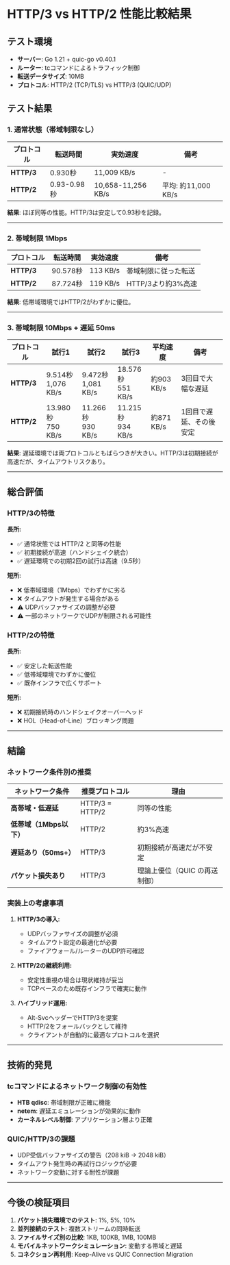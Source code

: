 # HTTP/3 vs HTTP/2 性能比較結果

## テスト環境

- **サーバー**: Go 1.21 + quic-go v0.40.1
- **ルーター**: tcコマンドによるトラフィック制御
- **転送データサイズ**: 10MB
- **プロトコル**: HTTP/2 (TCP/TLS) vs HTTP/3 (QUIC/UDP)

## テスト結果

### 1. 通常状態（帯域制限なし）

| プロトコル | 転送時間 | 実効速度 | 備考 |
|-----------|---------|---------|------|
| **HTTP/3** | 0.930秒 | 11,009 KB/s | - |
| **HTTP/2** | 0.93-0.98秒 | 10,658-11,256 KB/s | 平均: 約11,000 KB/s |

**結果**: ほぼ同等の性能。HTTP/3は安定して0.93秒を記録。

---

### 2. 帯域制限 1Mbps

| プロトコル | 転送時間 | 実効速度 | 備考 |
|-----------|---------|---------|------|
| **HTTP/3** | 90.578秒 | 113 KB/s | 帯域制限に従った転送 |
| **HTTP/2** | 87.724秒 | 119 KB/s | HTTP/3より約3%高速 |

**結果**: 低帯域環境ではHTTP/2がわずかに優位。

---

### 3. 帯域制限 10Mbps + 遅延 50ms

| プロトコル | 試行1 | 試行2 | 試行3 | 平均速度 | 備考 |
|-----------|------|------|------|---------|------|
| **HTTP/3** | 9.514秒<br>1,076 KB/s | 9.472秒<br>1,081 KB/s | 18.576秒<br>551 KB/s | 約903 KB/s | 3回目で大幅な遅延 |
| **HTTP/2** | 13.980秒<br>750 KB/s | 11.266秒<br>930 KB/s | 11.215秒<br>934 KB/s | 約871 KB/s | 1回目で遅延、その後安定 |

**結果**: 遅延環境では両プロトコルともばらつきが大きい。HTTP/3は初期接続が高速だが、タイムアウトリスクあり。

---

## 総合評価

### HTTP/3の特徴

**長所:**
- ✅ 通常状態では HTTP/2 と同等の性能
- ✅ 初期接続が高速（ハンドシェイク統合）
- ✅ 遅延環境での初期2回の試行は高速（9.5秒）

**短所:**
- ❌ 低帯域環境（1Mbps）でわずかに劣る
- ❌ タイムアウトが発生する場合がある
- ⚠️ UDPバッファサイズの調整が必要
- ⚠️ 一部のネットワークでUDPが制限される可能性

### HTTP/2の特徴

**長所:**
- ✅ 安定した転送性能
- ✅ 低帯域環境でわずかに優位
- ✅ 既存インフラで広くサポート

**短所:**
- ❌ 初期接続時のハンドシェイクオーバーヘッド
- ❌ HOL（Head-of-Line）ブロッキング問題

---

## 結論

### ネットワーク条件別の推奨

| ネットワーク条件 | 推奨プロトコル | 理由 |
|----------------|--------------|------|
| **高帯域・低遅延** | HTTP/3 = HTTP/2 | 同等の性能 |
| **低帯域（1Mbps以下）** | HTTP/2 | 約3%高速 |
| **遅延あり（50ms+）** | HTTP/3 | 初期接続が高速だが不安定 |
| **パケット損失あり** | HTTP/3 | 理論上優位（QUIC の再送制御） |

### 実装上の考慮事項

1. **HTTP/3の導入:**
   - UDPバッファサイズの調整が必須
   - タイムアウト設定の最適化が必要
   - ファイアウォール/ルーターのUDP許可確認

2. **HTTP/2の継続利用:**
   - 安定性重視の場合は現状維持が妥当
   - TCPベースのため既存インフラで確実に動作

3. **ハイブリッド運用:**
   - Alt-SvcヘッダーでHTTP/3を提案
   - HTTP/2をフォールバックとして維持
   - クライアントが自動的に最適なプロトコルを選択

---

## 技術的発見

### tcコマンドによるネットワーク制御の有効性

- **HTB qdisc**: 帯域制限が正確に機能
- **netem**: 遅延エミュレーションが効果的に動作
- **カーネルレベル制御**: アプリケーション層より正確

### QUIC/HTTP/3の課題

- UDP受信バッファサイズの警告（208 kiB → 2048 kiB）
- タイムアウト発生時の再試行ロジックが必要
- ネットワーク変動に対する耐性が課題

---

## 今後の検証項目

1. **パケット損失環境でのテスト**: 1%, 5%, 10%
2. **並列接続のテスト**: 複数ストリームの同時転送
3. **ファイルサイズ別の比較**: 1KB, 100KB, 1MB, 100MB
4. **モバイルネットワークシミュレーション**: 変動する帯域と遅延
5. **コネクション再利用**: Keep-Alive vs QUIC Connection Migration


